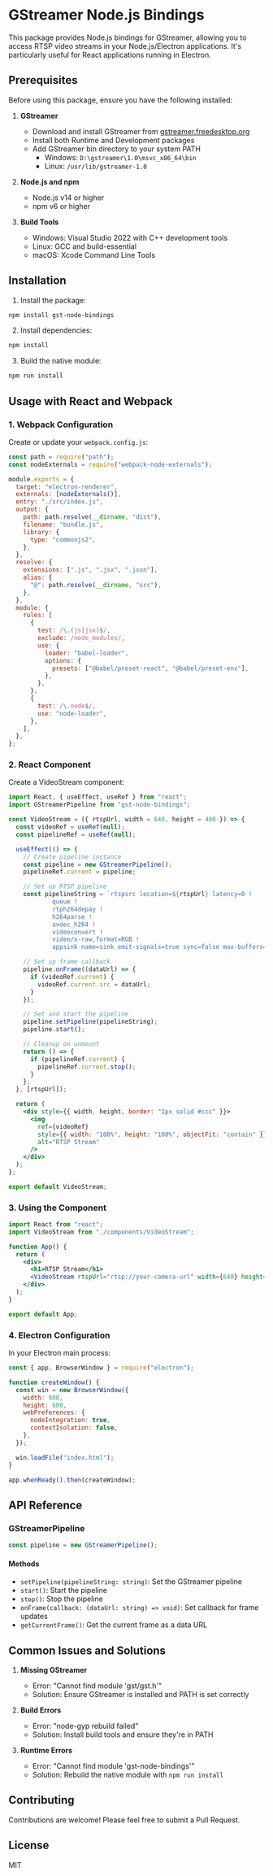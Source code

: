 # GStreamer Node.js Bindings

This package provides Node.js bindings for GStreamer, allowing you to access RTSP video streams in your Node.js/Electron applications. It's particularly useful for React applications running in Electron.

## Prerequisites

Before using this package, ensure you have the following installed:

1. **GStreamer**

   - Download and install GStreamer from [gstreamer.freedesktop.org](https://gstreamer.freedesktop.org/download/)
   - Install both Runtime and Development packages
   - Add GStreamer bin directory to your system PATH
     - Windows: `D:\gstreamer\1.0\msvc_x86_64\bin`
     - Linux: `/usr/lib/gstreamer-1.0`

2. **Node.js and npm**

   - Node.js v14 or higher
   - npm v6 or higher

3. **Build Tools**
   - Windows: Visual Studio 2022 with C++ development tools
   - Linux: GCC and build-essential
   - macOS: Xcode Command Line Tools

## Installation

1. Install the package:

```bash
npm install gst-node-bindings
```

2. Install dependencies:

```bash
npm install
```

3. Build the native module:

```bash
npm run install
```

## Usage with React and Webpack

### 1. Webpack Configuration

Create or update your `webpack.config.js`:

```javascript
const path = require("path");
const nodeExternals = require("webpack-node-externals");

module.exports = {
  target: "electron-renderer",
  externals: [nodeExternals()],
  entry: "./src/index.js",
  output: {
    path: path.resolve(__dirname, "dist"),
    filename: "bundle.js",
    library: {
      type: "commonjs2",
    },
  },
  resolve: {
    extensions: [".js", ".jsx", ".json"],
    alias: {
      "@": path.resolve(__dirname, "src"),
    },
  },
  module: {
    rules: [
      {
        test: /\.(js|jsx)$/,
        exclude: /node_modules/,
        use: {
          loader: "babel-loader",
          options: {
            presets: ["@babel/preset-react", "@babel/preset-env"],
          },
        },
      },
      {
        test: /\.node$/,
        use: "node-loader",
      },
    ],
  },
};
```

### 2. React Component

Create a VideoStream component:

```jsx
import React, { useEffect, useRef } from "react";
import GStreamerPipeline from "gst-node-bindings";

const VideoStream = ({ rtspUrl, width = 640, height = 480 }) => {
  const videoRef = useRef(null);
  const pipelineRef = useRef(null);

  useEffect(() => {
    // Create pipeline instance
    const pipeline = new GStreamerPipeline();
    pipelineRef.current = pipeline;

    // Set up RTSP pipeline
    const pipelineString = `rtspsrc location=${rtspUrl} latency=0 ! 
            queue ! 
            rtph264depay ! 
            h264parse ! 
            avdec_h264 ! 
            videoconvert ! 
            video/x-raw,format=RGB ! 
            appsink name=sink emit-signals=true sync=false max-buffers=1 drop=true`;

    // Set up frame callback
    pipeline.onFrame((dataUrl) => {
      if (videoRef.current) {
        videoRef.current.src = dataUrl;
      }
    });

    // Set and start the pipeline
    pipeline.setPipeline(pipelineString);
    pipeline.start();

    // Cleanup on unmount
    return () => {
      if (pipelineRef.current) {
        pipelineRef.current.stop();
      }
    };
  }, [rtspUrl]);

  return (
    <div style={{ width, height, border: "1px solid #ccc" }}>
      <img
        ref={videoRef}
        style={{ width: "100%", height: "100%", objectFit: "contain" }}
        alt="RTSP Stream"
      />
    </div>
  );
};

export default VideoStream;
```

### 3. Using the Component

```jsx
import React from "react";
import VideoStream from "./components/VideoStream";

function App() {
  return (
    <div>
      <h1>RTSP Stream</h1>
      <VideoStream rtspUrl="rtsp://your-camera-url" width={640} height={480} />
    </div>
  );
}

export default App;
```

### 4. Electron Configuration

In your Electron main process:

```javascript
const { app, BrowserWindow } = require("electron");

function createWindow() {
  const win = new BrowserWindow({
    width: 800,
    height: 600,
    webPreferences: {
      nodeIntegration: true,
      contextIsolation: false,
    },
  });

  win.loadFile("index.html");
}

app.whenReady().then(createWindow);
```

## API Reference

### GStreamerPipeline

```javascript
const pipeline = new GStreamerPipeline();
```

#### Methods

- `setPipeline(pipelineString: string)`: Set the GStreamer pipeline
- `start()`: Start the pipeline
- `stop()`: Stop the pipeline
- `onFrame(callback: (dataUrl: string) => void)`: Set callback for frame updates
- `getCurrentFrame()`: Get the current frame as a data URL

## Common Issues and Solutions

1. **Missing GStreamer**

   - Error: "Cannot find module 'gst/gst.h'"
   - Solution: Ensure GStreamer is installed and PATH is set correctly

2. **Build Errors**

   - Error: "node-gyp rebuild failed"
   - Solution: Install build tools and ensure they're in PATH

3. **Runtime Errors**
   - Error: "Cannot find module 'gst-node-bindings'"
   - Solution: Rebuild the native module with `npm run install`

## Contributing

Contributions are welcome! Please feel free to submit a Pull Request.

## License

MIT
